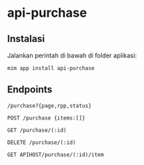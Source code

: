 # api-purchase

## Instalasi

Jalankan perintah di bawah di folder aplikasi:

```
mim app install api-purchase
```

## Endpoints

`/purchase?{page,rpp,status}`

`POST /purchase {items:[]}`

`GET /purchase/(:id)`

`DELETE /purchase/(:id)`

`GET APIHOST/purchase/(:id)/item`
